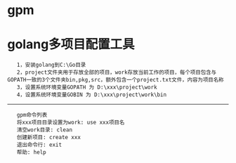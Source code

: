# gpm
golang多项目配置工具
==========

       1，安装golang到C:\Go目录
       2，project文件夹用于存放全部的项目，work存放当前工作的项目，每个项目包含与GOPATH一致的3个文件夹bin,pkg,src，额外包含一个project.txt文件，内容为项目名称
       3，设置系统环境变量GOPATH 为 D:\xxx\project\work
       4，设置系统环境变量GOBIN 为 D:\xxx\project\work\bin
----------
       gpm命令列表
       将xxx项目目录设置为work: use xxx项目名
       清空work目录: clean
       创建新项目: create xxx
       退出命令行: exit
       帮助: help
